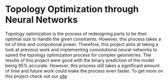 # Topology Optimization through Neural Networks
Topology optimization is the process of redesigning parts to be their optimial size to handle the given constraints. However, this process takes a lot of time and computional power. Therefore, this project aims at taking a look at previous work and implementing convolutional neural networks to speed the topology optimization process for complex geometries. The results of this project were good with the binary prediction of the model being 95% accurate. However, this process still takes a significant amount of time and future work could make the process even faster. To get more on this project check out our [site](https://znt5009.github.io/TopOppNN.github.io/)
